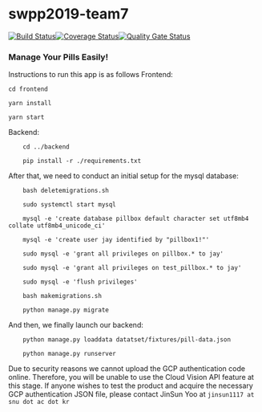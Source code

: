 
# swpp2019-team7
[![Build Status](https://travis-ci.org/swsnu/swpp2019-team7.svg?branch=dev%2Fworking_test)](https://travis-ci.org/swsnu/swpp2019-team7)[![Coverage Status](https://coveralls.io/repos/github/swsnu/swpp2019-team7/badge.png?branch=dev/working_test&service=github)](https://coveralls.io/github/swsnu/swpp2019-team7?branch=dev/working_test&service=github)[![Quality Gate Status](https://sonarcloud.io/api/project_badges/measure?project=swsnu_swpp2019-team7&metric=alert_status)](https://sonarcloud.io/dashboard?id=swsnu_swpp2019-team7)


### Manage Your Pills Easily!

Instructions to run this app is as follows
Frontend: 

    cd frontend
    
    yarn install 
    
    yarn start
Backend:
```
    cd ../backend
    
    pip install -r ./requirements.txt
```
After that, we need to conduct an initial setup for the mysql database:
```
	bash deletemigrations.sh

	sudo systemctl start mysql

	mysql -e 'create database pillbox default character set utf8mb4 collate utf8mb4_unicode_ci'

	mysql -e 'create user jay identified by "pillbox1!"'

	sudo mysql -e 'grant all privileges on pillbox.* to jay'

	sudo mysql -e 'grant all privileges on test_pillbox.* to jay'

	sudo mysql -e 'flush privileges'

	bash makemigrations.sh

	python manage.py migrate
```
And then, we finally launch our backend:
```
	python manage.py loaddata datatset/fixtures/pill-data.json
    
   	python manage.py runserver
```

Due to security reasons we cannot upload the GCP authentication code online. Therefore, you will be unable to use the Cloud Vision API feature at this stage. 
If anyone wishes to test the product and acquire the necessary GCP authentication JSON file, please contact JinSun Yoo at `jinsun1117 at snu dot ac dot kr`
